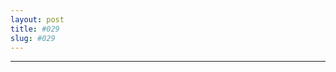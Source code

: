 ```yaml
---
layout: post
title: #029
slug: #029
---
```

---
<p class="description" style="text-align: justify;">
<br>
<br>
